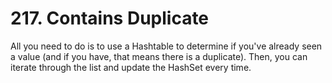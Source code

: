 # 217. Contains Duplicate

All you need to do is to use a Hashtable to determine if you've already seen a value (and if you have, that means there
is a duplicate). Then, you can iterate through the list and update the HashSet every time.